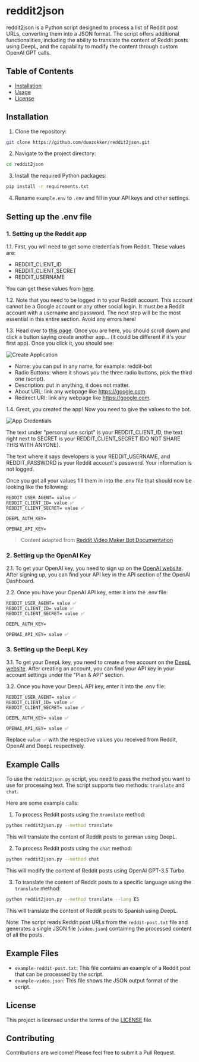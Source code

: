 # reddit2json

reddit2json is a Python script designed to process a list of Reddit post URLs, converting them into a JSON format. The script offers additional functionalities, including the ability to translate the content of Reddit posts using DeepL, and the capability to modify the content through custom OpenAI GPT calls.

## Table of Contents

- [Installation](#installation)
- [Usage](#usage)
- [License](#license)

## Installation

1. Clone the repository:
```sh
git clone https://github.com/duozokker/reddit2json.git
```
2. Navigate to the project directory:
```sh
cd reddit2json
```
3. Install the required Python packages:
```sh
pip install -r requirements.txt
```
4. Rename `example.env` to `.env` and fill in your API keys and other settings.

## Setting up the .env file

### 1. Setting up the Reddit app

1.1. First, you will need to get some credentials from Reddit. These values are:

- REDDIT_CLIENT_ID 
- REDDIT_CLIENT_SECRET 
- REDDIT_USERNAME 

You can get these values from [here](https://www.reddit.com/prefs/apps).

1.2. Note that you need to be logged in to your Reddit account. This account cannot be a Google account or any other social login. It must be a Reddit account with a username and password. The next step will be the most essential in this entire section. Avoid any errors here!

1.3. Head over to [this page](https://www.reddit.com/prefs/apps). Once you are here, you should scroll down and click a button saying create another app... (it could be different if it's your first app). Once you click it, you should see:

![Create Application](https://reddit-video-maker-bot.netlify.app/assets/images/create-application-928c440fc080838a593ca150b97c79ea.png)

- Name: you can put in any name, for example: reddit-bot
- Radio Buttons: where it shows you the three radio buttons, pick the third one (script).
- Description: put in anything, it does not matter.
- About URL: link any webpage like https://google.com.
- Redirect URI: link any webpage like https://google.com.

1.4. Great, you created the app! Now you need to give the values to the bot.

![App Credentials](https://user-images.githubusercontent.com/66544866/173240642-af00257e-4414-4a57-a3be-24443ee7c29f.png)

The text under "personal use script" is your REDDIT_CLIENT_ID, the text right next to SECRET is your REDDIT_CLIENT_SECRET (DO NOT SHARE THIS WITH ANYONE).

The text where it says developers is your REDDIT_USERNAME, and REDDIT_PASSWORD is your Reddit account's password. Your information is not logged.

Once you got all your values fill them in into the .env file that should now be looking like the following:

```
REDDIT_USER_AGENT= value ✅
REDDIT_CLIENT_ID= value ✅
REDDIT_CLIENT_SECRET= value ✅

DEEPL_AUTH_KEY=

OPENAI_API_KEY=
```

> Content adapted from [Reddit Video Maker Bot Documentation](https://reddit-video-maker-bot.netlify.app/docs/configuring)


### 2. Setting up the OpenAI Key

2.1. To get your OpenAI key, you need to sign up on the [OpenAI website](https://beta.openai.com/signup/). After signing up, you can find your API key in the API section of the OpenAI Dashboard.

2.2. Once you have your OpenAI API key, enter it into the .env file:

```
REDDIT_USER_AGENT= value ✅
REDDIT_CLIENT_ID= value ✅
REDDIT_CLIENT_SECRET= value ✅

DEEPL_AUTH_KEY= 

OPENAI_API_KEY= value ✅
```
### 3. Setting up the DeepL Key

3.1. To get your DeepL key, you need to create a free account on the [DeepL website](https://www.deepl.com/pro#developer). After creating an account, you can find your API key in your account settings under the "Plan & API" section.

3.2. Once you have your DeepL API key, enter it into the .env file:
```
REDDIT_USER_AGENT= value ✅
REDDIT_CLIENT_ID= value ✅
REDDIT_CLIENT_SECRET= value ✅

DEEPL_AUTH_KEY= value ✅

OPENAI_API_KEY= value ✅
```
Replace `value ✅` with the respective values you received from Reddit, OpenAI and DeepL respectively.

## Example Calls

To use the `reddit2json.py` script, you need to pass the method you want to use for processing text. The script supports two methods: `translate` and `chat`.

Here are some example calls:

1. To process Reddit posts using the `translate` method:

```sh
python reddit2json.py --method translate
```

This will translate the content of Reddit posts to german using DeepL.

2. To process Reddit posts using the `chat` method:

```sh
python reddit2json.py --method chat
```

This will modify the content of Reddit posts using OpenAI GPT-3.5 Turbo.

3. To translate the content of Reddit posts to a specific language using the `translate` method:

```sh
python reddit2json.py --method translate --lang ES
```

This will translate the content of Reddit posts to Spanish using DeepL.

Note: The script reads Reddit post URLs from the `reddit-post.txt` file and generates a single JSON file (`video.json`) containing the processed content of all the posts.

## Example Files

- `example-reddit-post.txt`: This file contains an example of a Reddit post that can be processed by the script.
- `example-video.json`: This file shows the JSON output format of the script.

## License

This project is licensed under the terms of the [LICENSE](LICENSE) file.

## Contributing

Contributions are welcome! Please feel free to submit a Pull Request.